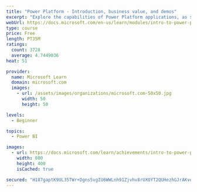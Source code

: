 ```yaml
---
title: "Power Platform - Introduction, business value, and demos"
excerpt: "Explore the capabilities of Power Platform applications, as seen in demonstrations and customer case studies."
webUrl: https://docs.microsoft.com/en-us/learn/modules/intro-to-power-platform-mba/
type: course
price: Free
length: PT35M
ratings:
  count: 3728
  average: 4.7449036
heat: 51

provider:
  name: Microsoft Learn
  domain: microsoft.com
  images:
    - url: /assets/images/organizations/microsoft.com-50x50.jpg
      width: 50
      height: 50

levels:
  - Beginner

topics:
  - Power BI

images:
  - url: https://docs.microsoft.com/learn/achievements/intro-to-power-platform-social.png
    width: 800
    height: 400
    isCached: true

secured: "H187gaptK9UL35TWr+Dgns5vgIU6WWLnh91Zjvhv8rUXOYT2QUHezhGJrAKvoZ5MWtt0VztzIvCcx0USLObaJR3+Jo7lvVDgpiJKt7ZW7wkEV9wHDOispwwbeKzdHbxE9/kOpnPraMHmZoF8D04oB1OJLXXaL2U8LuS7g7Y4D+ySZY6ex2Xy9d1KAiVUpSH5/7UJslxZndzyRWqOWfphZOEbfFkrsS57oVdDEQaAWX+PNeI2VLKg/gquwYtBLgSw2BG2+WEvj3rhfmVxme5Q20fovEPMzsZEEGpu6YOU1u3knDBPWByUduNi6nfwrbeWY0Lti6flNsMPPdvpkQLG69Q+zEhMLoCvteJNU8A/2g5m3g0SJV2YTN5Dihk9eWeZKqNgfceJ6MG1A4vEFZr3HtbXrCT+GDkhNrJyPZBnZEg=;aBJChnhxb+nfduHAZQyorw=="
---
```


